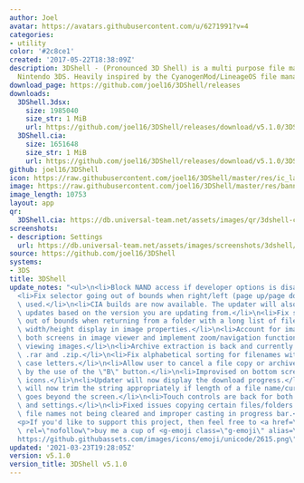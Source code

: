 ```yaml
---
author: Joel
avatar: https://avatars.githubusercontent.com/u/6271991?v=4
categories:
- utility
color: '#2c8ce1'
created: '2017-05-22T18:38:09Z'
description: 3DShell - (Pronounced 3D Shell) is a multi purpose file manager for the
  Nintendo 3DS. Heavily inspired by the CyanogenMod/LineageOS file manager.
download_page: https://github.com/joel16/3DShell/releases
downloads:
  3DShell.3dsx:
    size: 1985040
    size_str: 1 MiB
    url: https://github.com/joel16/3DShell/releases/download/v5.1.0/3DShell.3dsx
  3DShell.cia:
    size: 1651648
    size_str: 1 MiB
    url: https://github.com/joel16/3DShell/releases/download/v5.1.0/3DShell.cia
github: joel16/3DShell
icon: https://raw.githubusercontent.com/joel16/3DShell/master/res/ic_launcher_filemanager.png
image: https://raw.githubusercontent.com/joel16/3DShell/master/res/banner.png
image_length: 10753
layout: app
qr:
  3DShell.cia: https://db.universal-team.net/assets/images/qr/3dshell-cia.png
screenshots:
- description: Settings
  url: https://db.universal-team.net/assets/images/screenshots/3dshell/settings.png
source: https://github.com/joel16/3DShell
systems:
- 3DS
title: 3DShell
update_notes: "<ul>\n<li>Block NAND access if developer options is disabled.</li>\n\
  <li>Fix selector going out of bounds when right/left (page up/page down) key is\
  \ used.</li>\n<li>CIA builds are now available. The updater will also download/install\
  \ updates based on the version you are updating from.</li>\n<li>Fix selector going\
  \ out of bounds when returning from a folder with a long list of files.</li>\n<li>Fix\
  \ width/height display in image properties.</li>\n<li>Account for images that fit\
  \ both screens in image viewer and implement zoom/navigation functionalities when\
  \ viewing images.</li>\n<li>Archive extraction is back and currently supports .7z,\
  \ .rar and .zip.</li>\n<li>Fix alphabetical sorting for filenames with different\
  \ case letters.</li>\n<li>Allow user to cancel a file copy or archive extraction\
  \ by the use of the \"B\" button.</li>\n<li>Improvised on bottom screen status bar\
  \ icons.</li>\n<li>Updater will now display the download progress.</li>\n<li>GUI\
  \ will now trim the string appropriately if length of a file name/current directory\
  \ goes beyond the screen.</li>\n<li>Touch controls are back for both file options\
  \ and settings.</li>\n<li>Fixed issues copying certain files/folders due to the\
  \ file names not being cleared and improper casting in progress bar.</li>\n</ul>\n\
  <p>If you'd like to support this project, then feel free to <a href=\"https://www.paypal.me/Joel16IA\"\
  \ rel=\"nofollow\">buy me a cup of <g-emoji class=\"g-emoji\" alias=\"coffee\" fallback-src=\"\
  https://github.githubassets.com/images/icons/emoji/unicode/2615.png\">\u2615</g-emoji></a>.</p>"
updated: '2021-03-23T19:28:05Z'
version: v5.1.0
version_title: 3DShell v5.1.0
---
```

